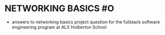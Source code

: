 # NETWORKING BASICS #O
- answers to networking basics project question for the fullstack software engineering program at ALX Holberton School

